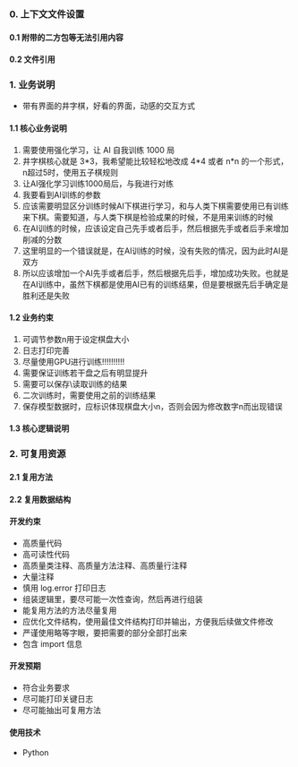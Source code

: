 ### 0. 上下文文件设置

#### 0.1 附带的二方包等无法引用内容

#### 0.2 文件引用

### 1. 业务说明

- 带有界面的井字棋，好看的界面，动感的交互方式

#### 1.1 核心业务说明

1. 需要使用强化学习，让 AI 自我训练 1000 局
2. 井字棋核心就是 3\*3，我希望能比较轻松地改成 4\*4 或者 n\*n 的一个形式，n超过5时，使用五子棋规则
3. 让AI强化学习训练1000局后，与我进行对练
4. 我要看到AI训练的参数
5. 应该需要明显区分训练时候AI下棋进行学习，和与人类下棋需要使用已有训练来下棋。需要知道，与人类下棋是检验成果的时候，不是用来训练的时候
6. 在AI训练的时候，应该设定自己先手或者后手，然后根据先手或者后手来增加削减的分数
7. 这里明显的一个错误就是，在AI训练的时候，没有失败的情况，因为此时AI是双方
8. 所以应该增加一个AI先手或者后手，然后根据先后手，增加成功失败。也就是在AI训练中，虽然下棋都是使用AI已有的训练结果，但是要根据先后手确定是胜利还是失败

#### 1.2 业务约束

1. 可调节参数n用于设定棋盘大小
2. 日志打印完善
3. 尽量使用GPU进行训练!!!!!!!!!!
4. 需要保证训练若干盘之后有明显提升
5. 需要可以保存\读取训练的结果
6. 二次训练时，需要使用之前的训练结果
7. 保存模型数据时，应标识体现棋盘大小n，否则会因为修改数字n而出现错误

#### 1.3 核心逻辑说明

### 2. 可复用资源

#### 2.1 复用方法

#### 2.2 复用数据结构

#### 开发约束

- 高质量代码
- 高可读性代码
- 高质量类注释、高质量方法注释、高质量行注释
- 大量注释
- 慎用 log.error 打印日志
- 组装逻辑里，要尽可能一次性查询，然后再进行组装
- 能复用方法的方法尽量复用
- 应优化文件结构，使用最佳文件结构打印并输出，方便我后续做文件修改
- 严谨使用略等字眼，要把需要的部分全部打出来
- 包含 import 信息

#### 开发预期

- 符合业务要求
- 尽可能打印关键日志
- 尽可能抽出可复用方法

#### 使用技术

- Python
